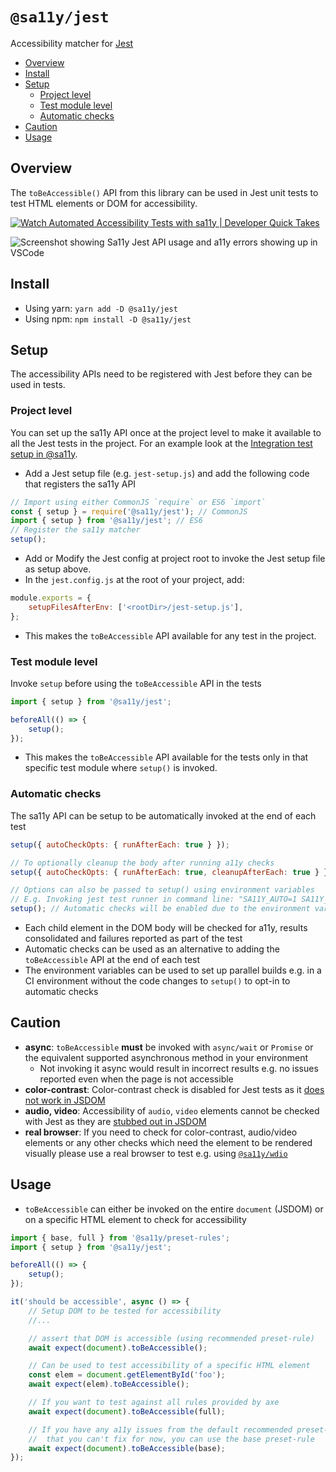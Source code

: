 # `@sa11y/jest`

Accessibility matcher for [Jest](https://jestjs.io)

<!-- START doctoc generated TOC please keep comment here to allow auto update -->
<!-- DON'T EDIT THIS SECTION, INSTEAD RE-RUN doctoc TO UPDATE -->

- [Overview](#overview)
- [Install](#install)
- [Setup](#setup)
  - [Project level](#project-level)
  - [Test module level](#test-module-level)
  - [Automatic checks](#automatic-checks)
- [Caution](#caution)
- [Usage](#usage)

<!-- END doctoc generated TOC please keep comment here to allow auto update -->

## Overview

The `toBeAccessible()` API from this library can be used in Jest unit tests to test HTML elements or DOM for accessibility.

[![Watch Automated Accessibility Tests with sa11y | Developer Quick Takes](https://img.youtube.com/vi/ScqZisOBbUM/0.jpg)](https://www.youtube.com/watch?v=ScqZisOBbUM&list=PLgIMQe2PKPSJdFGHjGpjd1FbCsOqq5H8t&index=21)

![Screenshot showing Sa11y Jest API usage and a11y errors showing up in VSCode](https://github.com/salesforce/sa11y/blob/media/screenshot/jest.png?raw=true)

## Install

-   Using yarn: `yarn add -D @sa11y/jest`
-   Using npm: `npm install -D @sa11y/jest`

## Setup

The accessibility APIs need to be registered with Jest before they can be used in tests.

### Project level

You can set up the sa11y API once at the project level to make it available to all the Jest tests in the project. For an example look at the [Integration test setup in @sa11y](../test-integration/README.md).

-   Add a Jest setup file (e.g. `jest-setup.js`) and add the following code that registers the sa11y API

```javascript
// Import using either CommonJS `require` or ES6 `import`
const { setup } = require('@sa11y/jest'); // CommonJS
import { setup } from '@sa11y/jest'; // ES6
// Register the sa11y matcher
setup();
```

-   Add or Modify the Jest config at project root to invoke the Jest setup file as setup above.
-   In the `jest.config.js` at the root of your project, add:

```javascript
module.exports = {
    setupFilesAfterEnv: ['<rootDir>/jest-setup.js'],
};
```

-   This makes the `toBeAccessible` API available for any test in the project.

### Test module level

Invoke `setup` before using the `toBeAccessible` API in the tests

```javascript
import { setup } from '@sa11y/jest';

beforeAll(() => {
    setup();
});
```

-   This makes the `toBeAccessible` API available for the tests only in that specific test module where `setup()` is invoked.

### Automatic checks

The sa11y API can be setup to be automatically invoked at the end of each test

```javascript
setup({ autoCheckOpts: { runAfterEach: true } });

// To optionally cleanup the body after running a11y checks
setup({ autoCheckOpts: { runAfterEach: true, cleanupAfterEach: true } });

// Options can also be passed to setup() using environment variables
// E.g. Invoking jest test runner in command line: "SA11Y_AUTO=1 SA11Y_CLEANUP=1 jest ..."
setup(); // Automatic checks will be enabled due to the environment variables
```

-   Each child element in the DOM body will be checked for a11y, results consolidated and failures reported as part of the test
-   Automatic checks can be used as an alternative to adding the `toBeAccessible` API at the end of each test
-   The environment variables can be used to set up parallel builds e.g. in a CI environment without the code changes to `setup()` to opt-in to automatic checks

## Caution

-   **async**: `toBeAccessible` **must** be invoked with `async/wait` or `Promise` or the equivalent supported asynchronous method in your environment
    -   Not invoking it async would result in incorrect results e.g. no issues reported even when the page is not accessible
-   **color-contrast**: Color-contrast check is disabled for Jest tests as it [does not work in JSDOM](https://github.com/dequelabs/axe-core/issues/595)
-   **audio, video**: Accessibility of `audio`, `video` elements cannot be checked with Jest as they are [stubbed out in JSDOM](https://github.com/jsdom/jsdom/issues/2155)
-   **real browser**: If you need to check for color-contrast, audio/video elements or any other checks which need the element to be rendered visually please use a real browser to test e.g. using [`@sa11y/wdio`](https://github.com/salesforce/sa11y/tree/master/packages/wdio#readme)

## Usage

-   `toBeAccessible` can either be invoked on the entire `document` (JSDOM) or on a specific HTML element to check for accessibility

```javascript
import { base, full } from '@sa11y/preset-rules';
import { setup } from '@sa11y/jest';

beforeAll(() => {
    setup();
});

it('should be accessible', async () => {
    // Setup DOM to be tested for accessibility
    //...

    // assert that DOM is accessible (using recommended preset-rule)
    await expect(document).toBeAccessible();

    // Can be used to test accessibility of a specific HTML element
    const elem = document.getElementById('foo');
    await expect(elem).toBeAccessible();

    // If you want to test against all rules provided by axe
    await expect(document).toBeAccessible(full);

    // If you have any a11y issues from the default recommended preset-rule
    //  that you can't fix for now, you can use the base preset-rule
    await expect(document).toBeAccessible(base);
});
```
